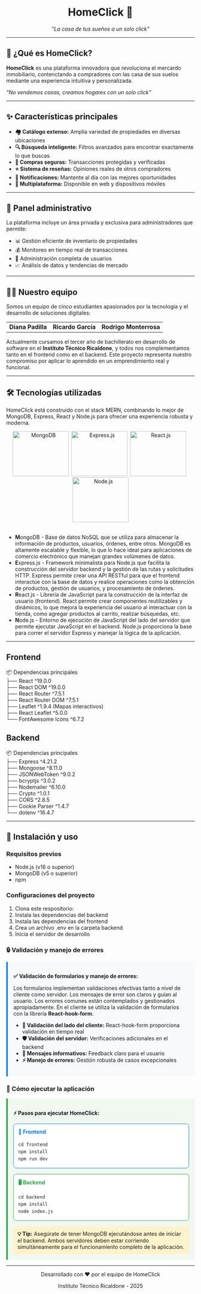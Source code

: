 <div align="center"><h1>HomeClick 🏡</h1><p><em>"La casa de tus sueños a un solo click"</em></p></div>

<hr>

<h2>🌟 ¿Qué es HomeClick? </h2>

<strong>HomeClick</strong> es una plataforma innovadora que revoluciona el mercardo inmobiliario, contenctando a compradores con las casa de sus suelos mediante una experiencia intuitiva y personalizada.

<em>"No vendemos casas, creamos hogares con un solo click"</em>

<hr>

<h2>✨ Características principales</h2>

<ul>
  <li><strong>🏘️ Catálogo extenso:</strong> Amplia variedad de propiedades en diversas ubicaciones</li>
  <li><strong>🔍 Búsqueda inteligente:</strong> Filtros avanzados para encontrar exactamente lo que buscas</li>
  <li><strong>🛒 Compras seguras:</strong> Transacciones protegidas y verificadas</li>
  <li><strong>⭐ Sistema de reseñas:</strong> Opiniones reales de otros compradores</li>
  <li><strong>🔔 Notificaciones:</strong> Mantente al día con las mejores oportunidades</li>
  <li><strong>📱 Multiplataforma:</strong> Disponible en web y dispositivos móviles</li>
</ul>

<hr>

<h2>👑 Panel administrativo</h2>

La plataforma incluye un área privada y exclusiva para administradores que permite:

<ul>
  <li>📊 Gestión eficiente de inventario de propiedades</li>
  <li>💰 Monitoreo en tiempo real de transacciones</li>
  <li>👥 Administración completa de usuarios</li>
  <li>📈 Análisis de datos y tendencias de mercado</li>
</ul>

<hr>

<h2>👨‍💻 Nuestro equipo</h2>

Somos un equipo de cinco estudiantes apasionados por la tecnología y el desarrollo de soluciones digitales:

<div align="center"><table><tr><td align="center"><strong>Diana Padilla</strong></td><td align="center"><strong>Ricardo García</strong></td><td align="center"><strong>Rodrigo Monterrosa</strong></td></tr></table></div>

Actualmente cursamos el tercer año de bachillerato en desarrollo de software en el <b>Instituto Técnico Ricaldone</b>, y todos nos complementamos tanto en el frontend como en el backend. Este proyecto representa nuestro compromiso por aplicar lo aprendido en un emprendimiento real y funcional.

<hr>

<h2>🛠️ Tecnologías utilizadas</h2>

HomeClick está construido con el stack MERN, combinando lo mejor de MongoDB, Express, React y Node.js para ofrecer una experiencia robusta y moderna.

<div align="center"><img src="https://www.developer-tech.com/wp-content/uploads/2021/02/mongodb-atlas-google-cloud-partnership-nosql-databases-integrations-2.jpg" alt="MongoDB" width="150" height="120">&ensp;<img src="https://ih1.redbubble.net/image.438908244.6144/bg,f8f8f8-flat,750x,075,f-pad,750x1000,f8f8f8.u2.jpg" alt="Express.js" width="150" height="120">&ensp;<img src="https://d2jdgazzki9vjm.cloudfront.net/tutorial/reactjs/images/reactjs-tutorial.png" alt="React.js" width="150" height="120">&ensp;<img src="https://logowik.com/content/uploads/images/nodejs.jpg" alt="Node.js" width="150" height="120"></div>

<br>

<ul>
   <li><b>M</b>ongoDB - Base de datos NoSQL que se utiliza para almacenar la información de productos, usuarios, órdenes, entre otros. MongoDB es altamente escalable y flexible, lo que lo hace ideal para aplicaciones de comercio electrónico que manejan grandes volúmenes de datos.</li>
   <li><b>E</b>xpress.js - Framework minimalista para Node.js que facilita la construcción del servidor backend y la gestión de las rutas y solicitudes HTTP. Express permite crear una API RESTful para que el frontend interactúe con la base de datos y realice operaciones como la obtención de productos, gestión de usuarios, y procesamiento de órdenes.</li>
   <li><b>R</b>eact.js - Librería de JavaScript para la construcción de la interfaz de usuario (frontend). React permite crear componentes reutilizables y dinámicos, lo que mejora la experiencia del usuario al interactuar con la tienda, como agregar productos al carrito, realizar búsquedas, etc.</li>
   <li><b>N</b>ode.js - Entorno de ejecución de JavaScript del lado del servidor que permite ejecutar JavaScript en el backend. Node.js proporciona la base para correr el servidor Express y manejar la lógica de la aplicación.</li>
 </ul>
 
 <hr>

 <h2>Frontend</h2>

 📦 Dependencias principales
 <br>
├── React ^19.0.0
<br>
├── React DOM ^19.0.0
<br>
├── React Router ^7.5.1
<br>
├── React Router DOM ^7.5.1
<br>
├── Leaflet ^1.9.4 (Mapas interactivos)
<br>
├── React Leaflet ^5.0.0
<br>
└── FontAwesome Icons ^6.7.2
<br>

 <h2>Backend</h2>

 📦 Dependencias principales
 <br>
├── Express ^4.21.2
<br>
├── Mongoose ^8.11.0
<br>
├── JSONWebToken ^9.0.2
<br>
├── bcryptjs ^3.0.2
<br>
├── Nodemailer ^6.10.0
<br>
├── Crypto ^1.0.1
<br>
├── CORS ^2.8.5
<br>
├── Cookie Parser ^1.4.7
<br>
└── dotenv ^16.4.7
<br>

<hr>

<h2>🚀 Instalación y uso</h2>

<h3>Requisitos previos</h3>

<ul>
  <li>Node.js (v16 o superior)</li>
  <li>MongoDB (v5 o superior)</li>
  <li>npm</li>
</ul>

<h3>Configuraciones del proyecto</h3>

1. Clona este respositorio:
2. Instala las dependencias del backend
3. Instala las dependencias del frontend
4. Crea un archivo .env en la carpeta backend
5. Inicia el servidor de desarrollo

<h3>🔒 Validación y manejo de errores</h3>

<div style="background-color: #f8f9fa; border-left: 4px solid #007bff; padding: 15px; margin: 15px 0;">
  <p><strong>✅ Validación de formularios y manejo de errores:</strong></p>
  <p>Los formularios implementan validaciones efectivas tanto a nivel de cliente como servidor. Los mensajes de error son claros y guían al usuario. Los errores comunes están contemplados y gestionados apropiadamente. En el cliente se utiliza la validación de formularios con la librería <strong>React-hook-form</strong>.</p>
  
  <ul style="margin-top: 10px;">
    <li><strong>🎯 Validación del lado del cliente:</strong> React-hook-form proporciona validación en tiempo real</li>
    <li><strong>🛡️ Validación del servidor:</strong> Verificaciones adicionales en el backend</li>
    <li><strong>💬 Mensajes informativos:</strong> Feedback claro para el usuario</li>
    <li><strong>⚡ Manejo de errores:</strong> Gestión robusta de casos excepcionales</li>
  </ul>
</div>

<h3>🚀 Cómo ejecutar la aplicación</h3>

<div style='background-color: #f0f8f0; border-left: 4px solid #28a745; padding: 15px; margin: 15px 0;'>
  <p><strong>⚡ Pasos para ejecutar HomeClick:</strong></p>

  <div style='flex: 1; background: white; padding: 12px; border-radius: 8px; border: 1px solid #007bff;'>
      <h4 style='margin-top: 0; color: #007bff;'>🎨 Frontend</h4>
      <p style='margin: 5px 0;'><code>cd frontend</code></p>
      <p style='margin: 5px 0;'><code>npm install</code></p>
      <p style='margin: 5px 0;'><code>npm run dev</code></p>
    </div>
  
  <div style='display: flex; gap: 20px; margin-top: 15px;'>
    <div style='flex: 1; background: white; padding: 12px; border-radius: 8px; border: 1px solid #28a745;'>
      <h4 style='margin-top: 0; color: #28a745;'>🖥️ Backend</h4>
      <p style='margin: 5px 0;'><code>cd backend</code></p>
      <p style='margin: 5px 0;'><code>npm install</code></p>
      <p style='margin: 5px 0;'><code>node index.js</code></p>
    </div>
  </div>
  
  <div style='background: #fff3cd; border: 1px solid #ffeaa7; padding: 10px; border-radius: 5px; margin-top: 15px;'>
    <p style='margin: 0;'><strong>💡 Tip:</strong> Asegúrate de tener MongoDB ejecutándose antes de iniciar el backend. Ambos servidores deben estar corriendo simultáneamente para el funcionamiento completo de la aplicación.</p>
  </div>
</div>

<hr>

<div align="center">
  <p>Desarrollado con ❤️ por el equipo de HomeClick</p>
  <p>Instituto Técnico Ricaldone - 2025</p>
</div>